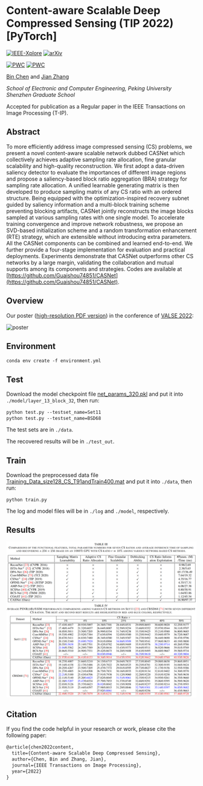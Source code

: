 # Content-aware Scalable Deep Compressed Sensing (TIP 2022) [PyTorch]

[![IEEE-Xplore](https://img.shields.io/badge/IEEE_Xplore-Paper-<COLOR>.svg)](https://ieeexplore.ieee.org/document/9854112/) [![arXiv](https://img.shields.io/badge/arXiv-Paper-<COLOR>.svg)](https://arxiv.org/abs/2207.09313)

[![PWC](https://img.shields.io/endpoint.svg?url=https://paperswithcode.com/badge/content-aware-scalable-deep-compressed/image-compressed-sensing-on-set11)](https://paperswithcode.com/sota/image-compressed-sensing-on-set11?p=content-aware-scalable-deep-compressed) [![PWC](https://img.shields.io/endpoint.svg?url=https://paperswithcode.com/badge/content-aware-scalable-deep-compressed/image-compressed-sensing-on-cbsd68)](https://paperswithcode.com/sota/image-compressed-sensing-on-cbsd68?p=content-aware-scalable-deep-compressed)

[Bin Chen](https://scholar.google.com/citations?hl=en&user=aZDNm98AAAAJ) and [Jian Zhang](https://jianzhang.tech/)

*School of Electronic and Computer Engineering, Peking University Shenzhen Graduate School*

Accepted for publication as a Regular paper in the IEEE Transactions on Image Processing (T-IP).


## Abstract

To more efficiently address image compressed sensing (CS) problems, we present a novel content-aware scalable network dubbed CASNet which collectively achieves adaptive sampling rate allocation, fine granular scalability and high-quality reconstruction. We first adopt a data-driven saliency detector to evaluate the importances of different image regions and propose a saliency-based block ratio aggregation (BRA) strategy for sampling rate allocation. A unified learnable generating matrix is then developed to produce sampling matrix of any CS ratio with an ordered structure. Being equipped with the optimization-inspired recovery subnet guided by saliency information and a multi-block training scheme preventing blocking artifacts, CASNet jointly reconstructs the image blocks sampled at various sampling rates with one single model. To accelerate training convergence and improve network robustness, we propose an SVD-based initialization scheme and a random transformation enhancement (RTE) strategy, which are extensible without introducing extra parameters. All the CASNet components can be combined and learned end-to-end. We further provide a four-stage implementation for evaluation and practical deployments. Experiments demonstrate that CASNet outperforms other CS networks by a large margin, validating the collaboration and mutual supports among its components and strategies. Codes are available at [https://github.com/Guaishou74851/CASNet](https://github.com/Guaishou74851/CASNet).

## Overview

Our poster ([high-resolution PDF version](https://drive.google.com/file/d/1unkNsNGFNyknubnKFYbiXZSmLUw_Iu9D/view?usp=sharing)) in the conference of [VALSE 2022](http://valser.org/2022/#/poster):

![poster](figs/poster.png)

## Environment

```shell
conda env create -f environment.yml
```

## Test

Download the model checkpoint file [net_params_320.pkl](https://drive.google.com/file/d/193UF6DoRuWYTuX_PZiR6RTIqBxyuE5e9/view?usp=sharing) and put it into `./model/layer_13_block_32`, then run:

```shell
python test.py --testset_name=Set11
python test.py --testset_name=BSD68
```

The test sets are in `./data`.

The recovered results will be in `./test_out`.

## Train

Download the preprocessed data file [Training_Data_size128_CS_T91andTrain400.mat](https://drive.google.com/file/d/18ULdi97YLqZXewoqOvdX2ci4nGCZDoku/view?usp=sharing) and put it into `./data`, then run:

```
python train.py
```

The log and model files will be in `./log` and `./model`, respectively.

## Results

![result](figs/res.png)

## Citation

If you find the code helpful in your research or work, please cite the following paper:

```
@article{chen2022content,
  title={Content-aware Scalable Deep Compressed Sensing},
  author={Chen, Bin and Zhang, Jian},
  journal={IEEE Transactions on Image Processing},
  year={2022}
}
```

